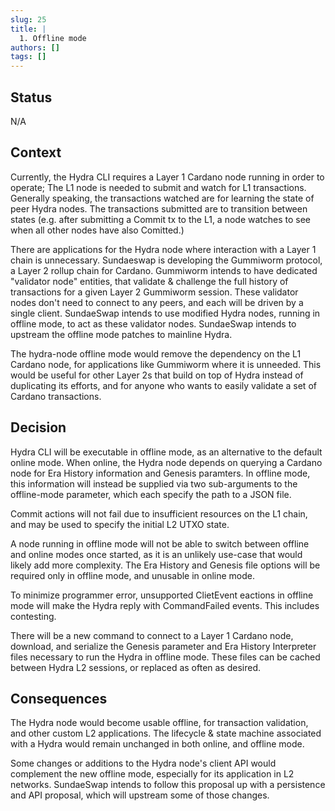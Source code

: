 ```yaml
---
slug: 25
title: | 
  1. Offline mode
authors: []
tags: []
---
```

## Status
N/A

## Context

Currently, the Hydra CLI requires a Layer 1 Cardano node running in order to operate; The L1 node is needed to submit and watch for L1 transactions. Generally speaking, the transactions watched are for learning the state of peer Hydra nodes. The transactions submitted are to transition between states (e.g. after submitting a Commit tx to the L1, a node watches to see when all other nodes have also Comitted.)

There are applications for the Hydra node where interaction with a Layer 1 chain is unnecessary. Sundaeswap is developing the Gummiworm protocol, a Layer 2 rollup chain for Cardano. Gummiworm intends to have dedicated "validator node" entities, that validate & challenge the full history of transactions for a given Layer 2 Gummiworm session. These validator nodes don't need to connect to any peers, and each will be driven by a single client. SundaeSwap intends to use modified Hydra nodes, running in offline mode, to act as these validator nodes. SundaeSwap intends to upstream the offline mode patches to mainline Hydra.

The hydra-node offline mode would remove the dependency on the L1 Cardano node, for applications like Gummiworm where it is unneeded. This would be useful for other Layer 2s that build on top of Hydra instead of duplicating its efforts, and for anyone who wants to easily validate a set of Cardano transactions.

<!---
--TODO: incorpoate dependency injection CardanoClient refactor into explanation
--->
## Decision
Hydra CLI will be executable in offline mode, as an alternative to the default online mode. When online, the Hydra node depends on querying a Cardano node for Era History information and Genesis paramters. In offline mode, this information will instead be supplied via two sub-arguments to the offline-mode parameter, which each specify the path to a JSON file.

Commit actions will not fail due to insufficient resources on the L1 chain, and may be used to specify the initial L2 UTXO state.

A node running in offline mode will not be able to switch between offline and online modes once started, as it is an unlikely use-case that would likely add more complexity. The Era History and Genesis file options will be required only in offline mode, and unusable in online mode.

To minimize programmer error, unsupported ClietEvent eactions in offline mode will make the Hydra reply with CommandFailed events. This includes contesting.
<!---
--TODO: full list of unsupported actions
commit and fanout i think are both necessary, to start/end lifecycle
-->

There will be a new command to connect to a Layer 1 Cardano node, download, and serialize the Genesis parameter and Era History Interpreter files necessary to run the Hydra in offline mode. These files can be cached between Hydra L2 sessions, or replaced as often as desired.

## Consequences

The Hydra node would become usable offline, for transaction validation, and other custom L2 applications. The lifecycle & state machine associated with a Hydra would remain unchanged in both online, and offline mode.

Some changes or additions to the Hydra node's client API would complement the new offline mode, especially for its application in L2 networks. SundaeSwap intends to follow this proposal up with a persistence and API proposal, which will upstream some of those changes.